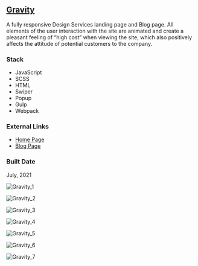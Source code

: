 

[Gravity](https://pet-gravity.web.app/)
----------------------------------------------------------------------------------

A fully responsive Design Services landing page and Blog page. All elements of the user interaction with the site are animated and create a pleasant feeling of “high cost” when viewing the site, which also positively affects the attitude of potential customers to the company.

### Stack

*   JavaScript
*   SCSS
*   HTML
*   Swiper
*   Popup
*   Gulp
*   Webpack

### External Links

*   [Home Page](https://pet-gravity.web.app/)
*   [Blog Page](https://pet-gravity.web.app/blog.html)

### Built Date

July, 2021

![Gravity_1](https://firebasestorage.googleapis.com/v0/b/petrinich-sergey----portfolio.appspot.com/o/PET_Gravity%2FGravity_1.jpg?alt=media&token=9a47e76e-1d41-49a8-8b60-9e9466d291cd)

![Gravity_2](https://firebasestorage.googleapis.com/v0/b/petrinich-sergey----portfolio.appspot.com/o/PET_Gravity%2FGravity_2.jpg?alt=media&token=fadc9b4f-ce51-4d31-8903-3f0fa074db4e)

![Gravity_3](https://firebasestorage.googleapis.com/v0/b/petrinich-sergey----portfolio.appspot.com/o/PET_Gravity%2FGravity_3.jpg?alt=media&token=e7425735-af9b-4cfb-9aee-925a31cc16d5)

![Gravity_4](https://firebasestorage.googleapis.com/v0/b/petrinich-sergey----portfolio.appspot.com/o/PET_Gravity%2FGravity_4.jpg?alt=media&token=4fb2aaf6-807b-458f-9dfa-c314c69b7584)

![Gravity_5](https://firebasestorage.googleapis.com/v0/b/petrinich-sergey----portfolio.appspot.com/o/PET_Gravity%2FGravity_5.jpg?alt=media&token=00bd5792-aefe-4ff8-96a0-b0c19544157e)

![Gravity_6](https://firebasestorage.googleapis.com/v0/b/petrinich-sergey----portfolio.appspot.com/o/PET_Gravity%2FGravity_6.jpg?alt=media&token=58839005-23e8-4db5-b960-9beed7527f42)

![Gravity_7](https://firebasestorage.googleapis.com/v0/b/petrinich-sergey----portfolio.appspot.com/o/PET_Gravity%2FGravity_7.jpg?alt=media&token=4a25b485-abe7-40f3-8524-912965ad4dd0)
